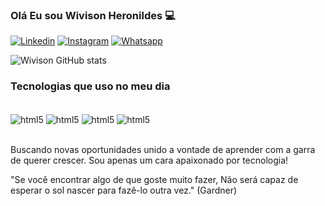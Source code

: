 
### Olá Eu sou Wivison Heronildes 💻

[![Linkedin](https://img.shields.io/badge/LinkedIn-0077B5?style=for-the-badge&logo=linkedin&logoColor=white)](https://www.linkedin.com/in/wivison-heronildes-147b538a/)
[![Instagram](https://img.shields.io/badge/Instagram-E4405F?style=for-the-badge&logo=instagram&logoColor=white)](https://www.instagram.com/wivison04/)
[![Whatsapp](https://img.shields.io/badge/WhatsApp-25D366?style=for-the-badge&logo=whatsapp&logoColor=white)](https://contate.me/devwivison)

![Wivison GitHub stats](https://github-readme-stats.vercel.app/api?username=willHeronildes&show_icons=true&theme=dracula)

### Tecnologias que uso no meu dia

<div style="display: inline_block"><br/>
  <img align="center" alt="html5" src="https://img.shields.io/badge/HTML5-E34F26?style=for-the-badge&logo=html5&logoColor=white" />
  <img align="center" alt="html5" src="https://img.shields.io/badge/CSS3-1572B6?style=for-the-badge&logo=css3&logoColor=white" />
  <img align="center" alt="html5" src="https://img.shields.io/badge/JavaScript-F7DF1E?style=for-the-badge&logo=javascript&logoColor=black" />
  <img align="center" alt="html5" src="https://img.shields.io/badge/React-20232A?style=for-the-badge&logo=react&logoColor=61DAFB" />
</div></br>

Buscando novas oportunidades unido a vontade de aprender com a garra de querer crescer. Sou apenas um cara apaixonado por tecnologia!

"Se você encontrar algo de que goste muito fazer, Não será capaz de esperar o sol nascer para fazê-lo outra vez." (Gardner)
